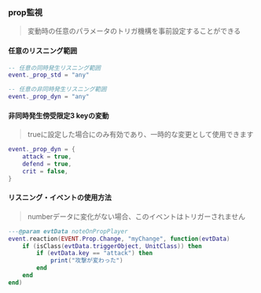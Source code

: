 ### prop監視

> 変動時の任意のパラメータのトリガ機構を事前設定することができる

#### 任意のリスニング範囲

```lua
-- 任意の同時発生リスニング範囲
event._prop_std = "any"

-- 任意の非同時発生リスニング範囲
event._prop_dyn = "any"
```

#### 非同時発生傍受限定3 keyの変動

> trueに設定した場合にのみ有効であり、一時的な変更として使用できます

```lua
event._prop_dyn = {
    attack = true,
    defend = true,
    crit = false,
}
```

#### リスニング・イベントの使用方法

> numberデータに変化がない場合、このイベントはトリガーされません

```lua
---@param evtData noteOnPropPlayer
event.reaction(EVENT.Prop.Change, "myChange", function(evtData)
    if (isClass(evtData.triggerObject, UnitClass)) then
        if (evtData.key == "attack") then
            print("攻撃が変わった")
        end
    end
end)
```
